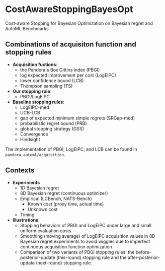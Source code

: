 # CostAwareStoppingBayesOpt
 Cost-aware Stopping for Bayesian Optimization on Bayesian regret and AutoML Benchmarks

## Combinations of acquisiton function and stopping rules
- **Acquisition fuctions**:
  - the Pandora's Box Gittins index (PBGI)
  - log expected improvement per cost (LogEIPC)
  - lower confidence bound (LCB)
  - Thompson sampling (TS)
- **Our stopping rule**:
  - PBGI/LogEIPC
- **Baseline stopping rules**:
  - LogEIPC-med
  - UCB-LCB
  - gap of expected minimum simple regrets (SRGap-med)
  - probabilistic regret bound (PRB)
  - global stopping strategy (GSS)
  - Convergence
  - Hindsight 

The implementation of PBGI, LogEIPC, and LCB can be found in `pandora_automl/acquisition`.
 
## Contexts
- **Experiments**
  - 1D Bayesian regret
  - 8D Bayesian regret (continuous optimizer)
  - Empirical (LCBench, NATS-Bench)
    - Known cost (proxy time, actual time)
    - Unknown cost 
  - Timing
- **Illustrations**
  - Stopping behaviors of PBGI and LogEIPC under large and small uniform evaluation costs
  - Smoothing (moving average) of LogEIPC acquisition values in 8D Bayesian regret experiments to avoid wiggles due to imperfect continuous acquisition function optimization
  - Comparison of two variants of PBGI stopping rules: the before-posterior-update (this-round) stopping
rule and the after-posterior-update (next-round) stopping rule.
